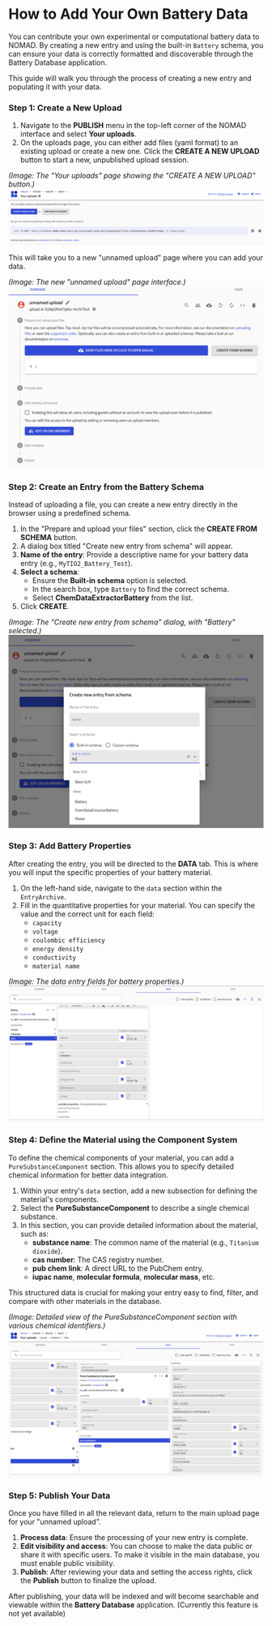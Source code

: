 # How to Add Your Own Battery Data

You can contribute your own experimental or computational battery data to NOMAD. By creating a new entry and using the built-in `Battery` schema, you can ensure your data is correctly formatted and discoverable through the Battery Database application.

This guide will walk you through the process of creating a new entry and populating it with your data.

### Step 1: Create a New Upload

1.  Navigate to the **PUBLISH** menu in the top-left corner of the NOMAD interface and select **Your uploads**.
2.  On the uploads page, you can either add files (yaml format) to an existing upload or create a new one. Click the **CREATE A NEW UPLOAD** button to start a new, unpublished upload session.

*(Image: The "Your uploads" page showing the "CREATE A NEW UPLOAD" button.)*
<img src="Screenshots/ScreenshotCreateupload.png" alt="Your uploads page">

This will take you to a new "unnamed upload" page where you can add your data.

*(Image: The new "unnamed upload" page interface.)*
<img src="Screenshots/ScreenshotUploadpage.png" alt="New unnamed upload page" width="700">

### Step 2: Create an Entry from the Battery Schema

Instead of uploading a file, you can create a new entry directly in the browser using a predefined schema.

1.  In the "Prepare and upload your files" section, click the **CREATE FROM SCHEMA** button.
2.  A dialog box titled "Create new entry from schema" will appear.
3.  **Name of the entry**: Provide a descriptive name for your battery data entry (e.g., `MyTIO2_Battery_Test`).
4.  **Select a schema**:
    *   Ensure the **Built-in schema** option is selected.
    *   In the search box, type `Battery` to find the correct schema.
    *   Select **ChemDataExtractorBattery** from the list.
5.  Click **CREATE**.

*(Image: The "Create new entry from schema" dialog, with "Battery" selected.)*
<img src="Screenshots/ScreenshotSchemapage.png" alt="Create from schema dialog" width="700">

### Step 3: Add Battery Properties

After creating the entry, you will be directed to the **DATA** tab. This is where you will input the specific properties of your battery material.

1.  On the left-hand side, navigate to the `data` section within the `EntryArchive`.
2.  Fill in the quantitative properties for your material. You can specify the value and the correct unit for each field:
    *   `capacity`
    *   `voltage`
    *   `coulombic efficiency`
    *   `energy density`
    *   `conductivity`
    *   `material name`

*(Image: The data entry fields for battery properties.)*
<img src="Screenshots/ScreenshotDatasection.png" alt="Data entry fields" >

### Step 4: Define the Material using the Component System

To define the chemical components of your material, you can add a `PureSubstanceComponent` section. This allows you to specify detailed chemical information for better data integration.

1.  Within your entry's `data` section, add a new subsection for defining the material's components.
2.  Select the **PureSubstanceComponent** to describe a single chemical substance.
3.  In this section, you can provide detailed information about the material, such as:
    *   **substance name**: The common name of the material (e.g., `Titanium dioxide`).
    *   **cas number**: The CAS registry number.
    *   **pub chem link**: A direct URL to the PubChem entry.
    *   **iupac name**, **molecular formula**, **molecular mass**, etc.

This structured data is crucial for making your entry easy to find, filter, and compare with other materials in the database.

*(Image: Detailed view of the PureSubstanceComponent section with various chemical identifiers.)*
<img src="Screenshots/ScreenshotComponentsystem.png" alt="Pure substance component view">

### Step 5: Publish Your Data

Once you have filled in all the relevant data, return to the main upload page for your "unnamed upload".

1.  **Process data**: Ensure the processing of your new entry is complete.
2.  **Edit visibility and access**: You can choose to make the data public or share it with specific users. To make it visible in the main database, you must enable public visibility.
3.  **Publish**: After reviewing your data and setting the access rights, click the **Publish** button to finalize the upload.

After publishing, your data will be indexed and will become searchable and viewable within the **Battery Database** application. (Currently this feature is not yet available)